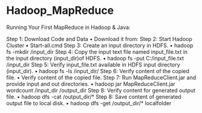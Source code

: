 # Hadoop_MapReduce

Running Your First MapReduce in Hadoop & Java:

Step 1: Download Code and Data 
•	Download it from: 
Step 2: Start Hadoop Cluster
•	Start-all.cmd
Step 3: Create an input directory in HDFS.
•	hadoop fs -mkdir /input_dir
Step 4: Copy the input text file named input_file.txt in the input directory (input_dir)of HDFS.
•	hadoop fs -put C:/input_file.txt /input_dir
Step 5: Verify input_file.txt available in HDFS input directory (input_dir).
•	hadoop fs -ls /input_dir/
Step 6: Verify content of the copied file.
•	Verify content of the copied file.
Step 7: Run MapReduceClient.jar and provide input and out directories.
•	hadoop jar MapReduceClient.jar wordcount /input_dir /output_dir
Step 8: Verify content for generated output file.
•	hadoop dfs -cat /output_dir/*
Step 8: Save content of generated output file to local disk.
•	hadoop dfs -get /output_dir/* localfolder

